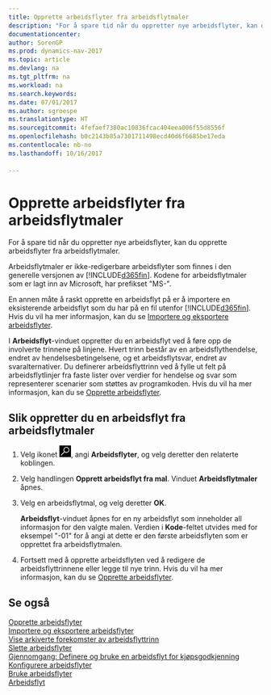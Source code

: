 ```yaml
---
title: Opprette arbeidsflyter fra arbeidsflytmaler
description: "For å spare tid når du oppretter nye arbeidsflyter, kan du opprette arbeidsflyter fra arbeidsflytmaler."
documentationcenter: 
author: SorenGP
ms.prod: dynamics-nav-2017
ms.topic: article
ms.devlang: na
ms.tgt_pltfrm: na
ms.workload: na
ms.search.keywords: 
ms.date: 07/01/2017
ms.author: sgroespe
ms.translationtype: HT
ms.sourcegitcommit: 4fefaef7380ac10836fcac404eea006f55d8556f
ms.openlocfilehash: b0c2143b85a7301711498ecd40d6f6685be17eda
ms.contentlocale: nb-no
ms.lasthandoff: 10/16/2017

---
```

# <a name="how-to-create-workflows-from-workflow-templates"></a>Opprette arbeidsflyter fra arbeidsflytmaler
For å spare tid når du oppretter nye arbeidsflyter, kan du opprette arbeidsflyter fra arbeidsflytmaler.  

 Arbeidsflytmaler er ikke-redigerbare arbeidsflyter som finnes i den generelle versjonen av [!INCLUDE[d365fin](includes/d365fin_md.md)]. Kodene for arbeidsflytmaler som er lagt inn av Microsoft, har prefikset "MS-".  

 En annen måte å raskt opprette en arbeidsflyt på er å importere en eksisterende arbeidsflyt som du har på en fil utenfor [!INCLUDE[d365fin](includes/d365fin_md.md)]. Hvis du vil ha mer informasjon, kan du se [Importere og eksportere arbeidsflyter](across-how-to-export-and-import-workflows.md).  

I **Arbeidsflyt**-vinduet oppretter du en arbeidsflyt ved å føre opp de involverte trinnene på linjene. Hvert trinn består av en arbeidsflythendelse, endret av hendelsesbetingelsene, og et arbeidsflytsvar, endret av svaralternativer. Du definerer arbeidsflyttrinn ved å fylle ut felt på arbeidsflytlinjer fra faste lister over verdier for hendelse og svar som representerer scenarier som støttes av programkoden. Hvis du vil ha mer informasjon, kan du se [Opprette arbeidsflyter](across-how-to-create-workflows.md).  

## <a name="to-create-a-workflow-from-workflow-template"></a>Slik oppretter du en arbeidsflyt fra arbeidsflytmaler  
1.  Velg ikonet ![Søk etter side eller rapport](media/ui-search/search_small.png "Søk etter side eller rapport"), angi **Arbeidsflyter**, og velg deretter den relaterte koblingen.  
2.  Velg handlingen **Opprett arbeidsflyt fra mal**. Vinduet **Arbeidsflytmaler** åpnes.  
3.  Velg en arbeidsflytmal, og velg deretter **OK**.  

     **Arbeidsflyt**-vinduet åpnes for en ny arbeidsflyt som inneholder all informasjon for den valgte malen. Verdien i **Kode**-feltet utvides med for eksempel "-01" for å angi at dette er den første arbeidsflyten som er opprettet fra arbeidsflytmalen.  
4.  Fortsett med å opprette arbeidsflyten ved å redigere de arbeidsflyttrinnene eller legge til nye trinn. Hvis du vil ha mer informasjon, kan du se [Opprette arbeidsflyter](across-how-to-create-workflows.md).  

## <a name="see-also"></a>Se også  
 [Opprette arbeidsflyter](across-how-to-create-workflows.md)   
 [Importere og eksportere arbeidsflyter](across-how-to-export-and-import-workflows.md)   
 [Vise arkiverte forekomster av arbeidsflyttrinn](across-how-to-view-archived-workflow-step-instances.md)   
 [Slette arbeidsflyter](across-how-to-delete-workflows.md)   
 [Gjennomgang: Definere og bruke en arbeidsflyt for kjøpsgodkjenning](walkthrough-setting-up-and-using-a-purchase-approval-workflow.md)   
 [Konfigurere arbeidsflyter](across-set-up-workflows.md)   
 [Bruke arbeidsflyter](across-use-workflows.md)   
 [Arbeidsflyt](across-workflow.md)   

